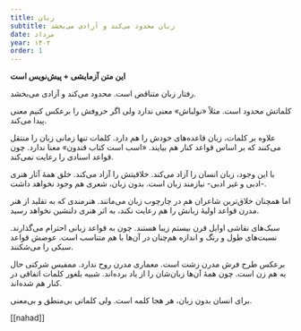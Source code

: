 ```yaml
---
title: زبان
subtitle: زبان محدود می‌کند و آزادی می‌بخشد
date: مرداد
year: ۱۴۰۲
order: 1
---
```


**این متن آزمایشی + پیش‌نویس است**

رفتار زبان متناقض است. محدود می‌کند و آزادی می‌بخشد.

کلماتش محدود است. مثلاً «نولباش» معنی ندارد ولی اگر حروفش را برعکس کنیم معنی پیدا می‌کند.

علاوه بر کلمات، زبان قاعده‌های خودش را هم دارد. کلمات تنها زمانی زبان را منتقل می‌کنند که بر اساس قواعد کنار هم بیایند. «اسب است کتاب قندون» معنا ندارد. چون قواعد اسنادی را رعایت نمی‌کند.

با این وجود، زبان انسان را آزاد می‌کند. خلاقیتش را آزاد می‌کند. خلق همهٔ آثار هنری -ادبی و غیر ادبی- نیازمند زبان است. بدون زبان، شعری هم وجود نخواهد داشت.

اما همچنان خلاق‌ترین شاعران هم در چارچوب زبان می‌مانند. هنرمندی که به تقلید از هنر مدرن قواعد اولیهٔ زبانش را هم رعایت نکند، به اثر هنری دلنشین نخواهد رسید.

سبک‌های نقاشی اوایل قرن بیستم زیبا هستند. چون به قواعد زبانی احترام می‌گذارند. نسبت‌های طول و رنگ و اندازه هم‌چنان در آن‌ها با هم متناسب است. عوضش قواعد سبکی را می‌شکنند.

برعکس طرح فرش مدرن زشت است. معماری مدرن روح ندارد. ممفیس شرکتی حال به هم زن است. چون همهٔ آن‌ها زبان‌شان را از یاد برده‌اند. شبیه بلغور کلمات اتفاقی در کنار هم شده‌اند.

برای انسان بدون زبان، هر هجا کلمه است. ولی کلماتی بی‌منطق و بی‌معنی.

[[nahad]]